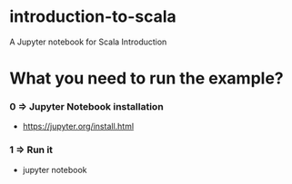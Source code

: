 # introduction-to-scala
A Jupyter notebook for Scala Introduction

# What you need to run the example? 
### 0 => Jupyter Notebook installation
- https://jupyter.org/install.html
### 1 => Run it
- jupyter notebook
